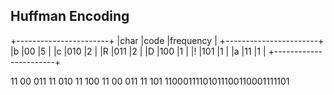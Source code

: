 
## Huffman Encoding

+-----------------------+
|char |code  |frequency |
+-----------------------+
|b    |00    |5         |
|c    |010   |2         |
|R    |011   |2         |
|D    |100   |1         |
|!    |101   |1         |
|a    |11    |1         |
+-----------------------+

11 00 011 11 010 11 100 11 00 011 11 101
11000111101011100110001111101


